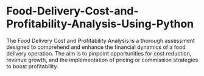 # Food-Delivery-Cost-and-Profitability-Analysis-Using-Python
The Food Delivery Cost and Profitability Analysis is a thorough assessment designed to comprehend and enhance the financial dynamics of a food delivery operation.
The aim is to pinpoint opportunities for cost reduction, revenue growth, and the implementation of pricing or commission strategies to boost profitability.
